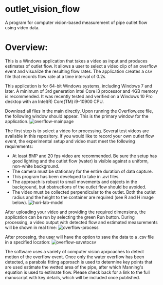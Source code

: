 # outlet_vision_flow
A program for computer vision-based measurement of pipe outlet flow using video data.

# Overview: 
This is a Windows application that takes a video as input and produces estimates of outlet flow. It allows a user to select a video clip of an overflow event and visualize the resulting flow rates. The application creates a csv file that records flow rate at a time interval of 0.2s. 


This application is for 64-bit Windows systems, including Windows 7 and later. A minimum of 3rd generation Intel Core i3 processor and 4GB memory is recommended. It was recently tested and verified on a Windows 10 Pro desktop with an Intel(R) Core(TM) i9-10900 CPU.

Download all files in the main directly. Upon running the Overflow.exe file, the following window should appear. This is the primary window for the application. 
![overflow-mainpage](https://user-images.githubusercontent.com/23243852/157518126-10512d61-5294-46be-84ea-68af68278ea7.PNG)

The first step is to select a video for processing. Several test videos are available in this repository. If you would like to record your own outlet flow event, the experimental setup and video must meet the following requirements: 
- At least 8MP and 20 fps video are recommended. Be sure the setup has good lighting and the outlet flow (water) is visible against a uniform, non-white background.
- The camera must be stationary for the entire duration of data capture. 
- This program has been developed to take in .avi files.
- The approach is robust to small movements and objects in the background, but obstructions of the outlet flow should be avoided.
- The video must be collected perpendicular to the outlet. Both the outlet radius and the height to the container are required (see R and H image below).
![hori-lab-model](https://user-images.githubusercontent.com/23243852/157520478-5690def6-2104-48a3-aa87-8e97a9cf685d.png)

After uploading your video and providing the required dimensions, the application can be run by selecting the green Run button. During processing, a video output with detected flow and estimated measurements will be shown in real time: 
![overflow-process](https://user-images.githubusercontent.com/23243852/157521039-8f4c33fe-923a-4a70-81a2-f7dfb351bb1c.PNG)

After procesing, the user will have the option to save the data to a .csv file in a specified location: 
![overflow-savetocsv](https://user-images.githubusercontent.com/23243852/157521142-3ea005ff-1f6b-4d41-a1ff-19c51dad9035.PNG)

The software uses a variety of computer vision aprpoaches to detect motion of the overflow event. Once only the water overflow has been detected, a parabola fitting approach is used to determine key points that are used estimate the wetted area of the pipe, after which Manning's equation is used to estimate flow. Please check back for a link to the full manuscript with key details, which will be included once published.
